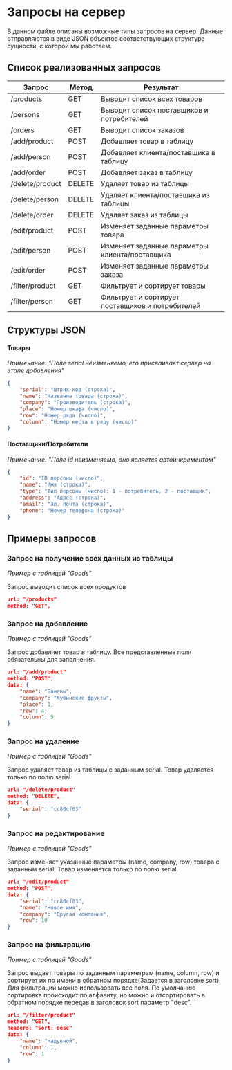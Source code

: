 # Запросы на сервер
В данном файле описаны возможные типы запросов на сервер. Данные отправляются в виде JSON объектов соответствующих структуре сущности, с которой мы работаем.
## Список реализованных запросов

Запрос | Метод | Результат |
------ | ----- | --------- |
/products | GET | Выводит список всех товаров
/persons | GET | Выводит список поставщиков и потребителей
/orders | GET | Выводит список заказов
/add/product | POST | Добавляет товар в таблицу
/add/person | POST | Добавляет клиента/поставщика в таблицу
/add/order | POST | Добавляет заказ в таблицу
/delete/product | DELETE | Удаляет товар из таблицы
/delete/person | DELETE | Удаляет клиента/поставщика из таблицы
/delete/order | DELETE | Удаляет заказ из таблицы
/edit/product | POST | Изменяет заданные параметры товара
/edit/person | POST | Изменяет заданные параметры клиента/поставщика
/edit/order | POST | Изменяет заданные параметры заказа
/filter/product | GET | Фильтрует и сортирует товары
/filter/person | GET | Фильтрует и сортирует поставщиков и потребителей

## Структуры JSON

#### Товары
_Примечание: "Поле serial неизменяемо, его присваивает сервер на этапе добавления"_
``` json
{
    "serial": "Штрих-код (строка)",
    "name": "Название товара (строка)",
    "company": "Производитель (строка)",
    "place": "Номер шкафа (число)",
    "row": "Номер ряда (число)",
    "column": "Номер места в ряду (число)"
}
```
#### Поставщики/Потребители
_Примечание: "Поле id неизменяемо, оно является автоинкрементом"_
``` json
{
    "id": "ID персоны (число)",
    "name": "Имя (строка)",
    "type": "Тип персоны (число): 1 - потребитель, 2 - поставщик",
    "address": "Адрес (строка)",
    "email": "Эл. почта (строка)",
    "phone": "Номер телефона (строка)"
}
```
## Примеры запросов
### Запрос на получение всех данных из таблицы
_Пример с таблицей "Goods"_

Запрос выводит список всех продуктов
```json
url: "/products"
method: "GET",
```
### Запрос на добавление
_Пример с таблицей "Goods"_

Запрос добавляет товар в таблицу. Все представленные поля обязательны для заполнения.
```json
url: "/add/product"
method: "POST",
data: {
    "name": "Бананы",
    "company": "Кубинские фрукты",
    "place": 1,
    "row": 4,
    "column": 5
}
```

### Запрос на удаление
_Пример с таблицей "Goods"_

Запрос удаляет товар из таблицы с заданным serial. Товар удаляется только по полю serial.
```json
url: "/delete/product"
method: "DELETE",
data: {
    "serial": "cc80cf03"
}
```

### Запрос на редактирование
_Пример с таблицей "Goods"_

Запрос изменяет указанные параметры (name, company, row) товара с заданным serial. Товар изменяется только по полю serial.
```json
url: "/edit/product"
method: "POST",
data: {
    "serial": "cc80cf03",
    "name": "Новое имя",
    "company": "Другая компания",
    "row": 10
}
```

### Запрос на фильтрацию
_Пример с таблицей "Goods"_

Запрос выдает товары по заданным параметрам (name, column, row) и сортирует их по имени в обратном порядке(Задается в заголовке sort).
Для фильтрации можно использовать все поля. По умолчанию сортировка происходит по алфавиту,
но можно и отсортировать в обратном порядке передав в заголовок sort параметр "desc".
```json
url: "/filter/product"
method: "GET",
headers: "sort: desc"
data: {
    "name": "Надувной",
    "column": 1,
    "row": 1
}
```
